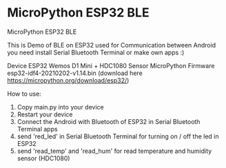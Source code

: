 # MicroPython ESP32 BLE

MicroPython ESP32 BLE

This is Demo of BLE on ESP32 used for Communication between Android
you need install Serial Bluetooth Terminal or make own apps :)

Device ESP32 Wemos D1 Mini + HDC1080 Sensor
MicroPython Firmware esp32-idf4-20210202-v1.14.bin (download here https://micropython.org/download/esp32/)

How to use:
1. Copy main.py into your device
2. Restart your device
3. Connect the Android with Bluetooth of ESP32 in Serial Bluetooth Terminal apps
4. send 'red_led' in Serial Bluetooth Terminal for turning on / off the led in ESP32
5. send 'read_temp' and 'read_hum' for read temperature and humidity sensor (HDC1080)